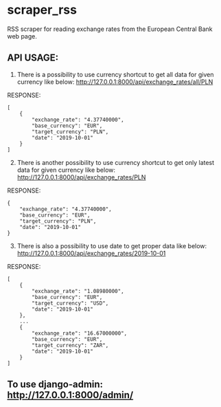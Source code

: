 # scraper_rss
RSS scraper for reading exchange rates from the European Central Bank web page.

## API USAGE:
1. There is a possibility to use currency shortcut to get all data for given currency like below:
http://127.0.0.1:8000/api/exchange_rates/all/PLN

RESPONSE:
```
[
    {
        "exchange_rate": "4.37740000",
        "base_currency": "EUR",
        "target_currency": "PLN",
        "date": "2019-10-01"
    }
]
```

2. There is another possibility to use currency shortcut to get only latest data for given currency like below:
http://127.0.0.1:8000/api/exchange_rates/PLN

RESPONSE:
```
{
    "exchange_rate": "4.37740000",
    "base_currency": "EUR",
    "target_currency": "PLN",
    "date": "2019-10-01"
}
```

3. There is also a possibility to use date to get proper data like below:
http://127.0.0.1:8000/api/exchange_rates/2019-10-01

RESPONSE:
```
[
    {
        "exchange_rate": "1.08980000",
        "base_currency": "EUR",
        "target_currency": "USD",
        "date": "2019-10-01"
    },
    ...
    {
        "exchange_rate": "16.67000000",
        "base_currency": "EUR",
        "target_currency": "ZAR",
        "date": "2019-10-01"
    }
]
```

## To use django-admin: http://127.0.0.1:8000/admin/ 